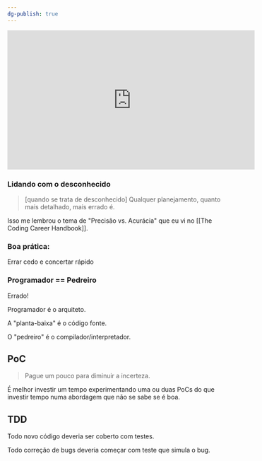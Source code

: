 ```yaml
---
dg-publish: true
---
```

<iframe width="560" height="315" src="https://www.youtube.com/embed/H_-7o_pLn1s" title="YouTube video player" frameborder="0" allow="accelerometer; autoplay; clipboard-write; encrypted-media; gyroscope; picture-in-picture" allowfullscreen></iframe>

### Lidando com o desconhecido

> [quando se trata de desconhecido] Qualquer planejamento, quanto mais detalhado, mais errado é.

Isso me lembrou o tema de "Precisão vs. Acurácia" que eu vi no [[The Coding Career Handbook]].

### Boa prática:

Errar cedo e concertar rápido


### Programador == Pedreiro

Errado!

Programador é o arquiteto.

A "planta-baixa" é o código fonte.

O "pedreiro" é o compilador/interpretador.

## PoC

> Pague um pouco para diminuir a incerteza.

É melhor investir um tempo experimentando uma ou duas PoCs do que investir tempo numa abordagem que não se sabe se é boa.


## TDD

Todo novo código deveria ser coberto com testes.

Todo correção de bugs deveria começar com teste que simula o bug.